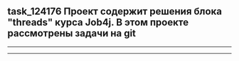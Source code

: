 task_124176
Проект содержит решения блока "threads" курса Job4j.
В этом проекте рассмотрены задачи на git
--------------------------------------------
-----------------------------------------------
*****************************************